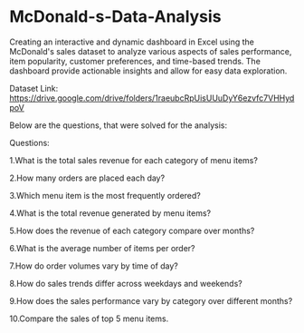 # McDonald-s-Data-Analysis

Creating an interactive and dynamic dashboard in Excel using the McDonald's sales dataset to analyze various aspects of sales performance, item popularity, customer preferences, and time-based trends. 
The dashboard provide actionable insights and allow for easy data exploration.

Dataset Link: https://drive.google.com/drive/folders/1raeubcRpUisUUuDyY6ezvfc7VHHydpoV

Below are the questions, that were solved for the analysis:

Questions:

1.What is the total sales revenue for each category of menu items?

2.How many orders are placed each day?

3.Which menu item is the most frequently ordered?

4.What is the total revenue generated by menu items?

5.How does the revenue of each category compare over months?

6.What is the average number of items per order?

7.How do order volumes vary by time of day?

8.How do sales trends differ across weekdays and weekends?

9.How does the sales performance vary by category over different months?

10.Compare the sales of top 5 menu items.
